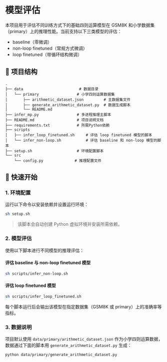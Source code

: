 # 模型评估

本项目用于评估不同训练方式下的基础四则运算模型在 GSM8K 和小学数据集（primary）上的推理性能。当前支持以下三类模型的评估：

- baseline（零微调）
- non-loop finetuned（常规方式微调）
- loop finetuned（带循环结构微调）

## 📁 项目结构

```
.
├── data                         # 数据目录
│   └── primary                 # 小学四则运算数据集
│       ├── arithmetic_dataset.json         # 主数据集文件
│       ├── generate_arithmetic_dataset.py  # 数据生成脚本
│       └── README.md
├── infer_mp.py                 # 多进程推理主脚本
├── README.md                   # 项目说明文档
├── requirements.txt            # 所需Python依赖
├── scripts
│   ├── infer_loop_finetuned.sh     # 评估 loop finetuned 模型的脚本
│   └── infer_non-loop.sh           # 评估 baseline 和 non-loop 模型的脚本
├── setup.sh                    # 环境配置脚本
└── src
    └── config.py              # 推理配置文件
```

## 🚀 快速开始

### 1. 环境配置

运行以下命令以安装依赖并设置运行环境：

```bash
sh setup.sh
```

> 该脚本会自动创建 Python 虚拟环境并安装所需依赖。

### 2. 模型评估

使用以下脚本进行不同模型的推理评估：

#### 评估 baseline 与 non-loop finetuned 模型

```bash
sh scripts/infer_non-loop.sh
```

#### 评估 loop finetuned 模型

```bash
sh scripts/infer_loop_finetuned.sh
```

每个脚本运行后会输出该模型在指定数据集（GSM8K 或 primary）上的准确率等指标。

### 3. 数据说明

项目默认使用 `data/primary/arithmetic_dataset.json` 作为小学四则运算数据，数据通过下面的脚本用 `generate_arithmetic_dataset.py` 生成：

```bash
python data/primary/generate_arithmetic_dataset.py
```
